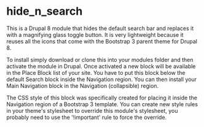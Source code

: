 # hide_n_search

This is a Drupal 8 module that hides the default search bar and replaces it with a magnifying glass toggle button. It is very lightweight because it reuses all the icons that come with the Bootstrap 3 parent theme for Drupal 8. 

To install simply download or clone this into your modules folder and then activate the module in Drupal. Once activated
a new block will be available in the Place Block list of your site. You have to put this block below the default
Search block inside the Navigation region. You can then install your Main Navigation block in the Navigation (collapsible) region.

The CSS style of this block was specifically created for placing it inside the Navigation region of a Bootstrap 3 template.
You can create new style rules in your theme's stylesheet to override this module's stylesheet, you probably need to use the
'!important' rule to force the override.
